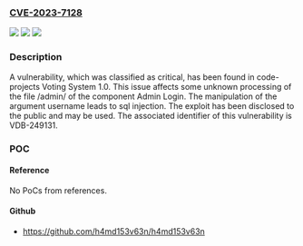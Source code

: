 ### [CVE-2023-7128](https://cve.mitre.org/cgi-bin/cvename.cgi?name=CVE-2023-7128)
![](https://img.shields.io/static/v1?label=Product&message=Voting%20System&color=blue)
![](https://img.shields.io/static/v1?label=Version&message=%3D%201.0%20&color=brighgreen)
![](https://img.shields.io/static/v1?label=Vulnerability&message=CWE-89%20SQL%20Injection&color=brighgreen)

### Description

A vulnerability, which was classified as critical, has been found in code-projects Voting System 1.0. This issue affects some unknown processing of the file /admin/ of the component Admin Login. The manipulation of the argument username leads to sql injection. The exploit has been disclosed to the public and may be used. The associated identifier of this vulnerability is VDB-249131.

### POC

#### Reference
No PoCs from references.

#### Github
- https://github.com/h4md153v63n/h4md153v63n

